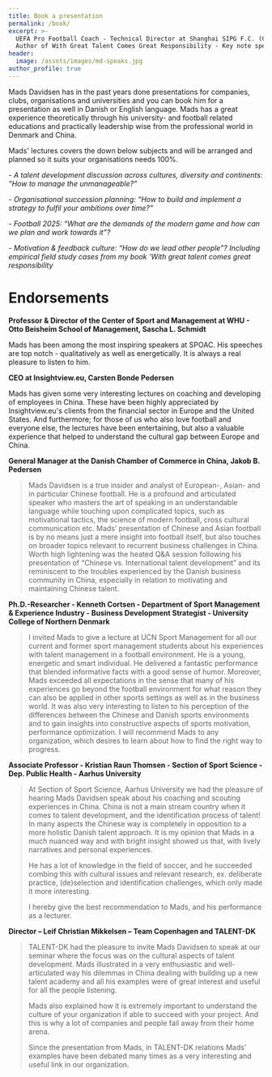 ```yaml
---
title: Book a presentation
permalink: /book/
excerpt: >-
  UEFA Pro Football Coach - Technical Director at Shanghai SIPG F.C. (China) -
  Author of With Great Talent Comes Great Responsibility - Key note speaker
header:
  image: /assets/images/md-speaks.jpg
author_profile: true
---
```

Mads Davidsen has in the past years done presentations for companies, clubs, organisations and universities and you can book him for a presentation as well in Danish or English language. Mads has a great experience theoretically through his university- and football related educations and practically leadership wise from the professional world in Denmark and China.

Mads' lectures covers the down below subjects and will be arranged and planned so it suits your organisations needs 100%.



_\- A talent development discussion across cultures, diversity and continents: “How to manage the unmanageable?” _

_\- Organisational succession planning: “How to build and implement a strategy to fulfil your ambitions over time?” _

_\- Football 2025: “What are the demands of the modern game and how can we plan and work towards it”? _

_\- Motivation & feedback culture: “How do we lead other people”? Including empirical field study cases from my book ‘With great talent comes great responsibility_



# **Endorsements**

**Professor & Director of the Center of Sport and Management at WHU - Otto Beisheim School of Management, Sascha L. Schmidt**

Mads has been among the most inspiring speakers at SPOAC. His speeches are top notch - qualitatively as well as energetically. It is always a real pleasure to listen to him.

**CEO at Insightview.eu, Carsten Bonde Pedersen**

Mads has given some very interesting lectures on coaching and developing of employees in China. These have been highly appreciated by Insightview.eu's clients from the financial sector in Europe and the United States. And furthermore; for those of us who also love football and everyone else, the lectures have been entertaining, but also a valuable experience that helped to understand the cultural gap between Europe and China.

**General Manager at the Danish Chamber of Commerce in China, Jakob B. Pedersen**

> Mads Davidsen is a true insider and analyst of European-, Asian- and in particular Chinese football. He is a profound and articulated speaker who masters the art of speaking in an understandable language while touching upon complicated topics, such as motivational tactics, the science of modern football, cross cultural communication etc. Mads’ presentation of Chinese and Asian football is by no means just a mere insight into football itself, but also touches on broader topics relevant to recurrent business challenges in China. Worth high lightening was the heated Q&A session following his presentation of “Chinese vs. International talent development” and its reminiscent to the troubles experienced by the Danish business community in China, especially in relation to motivating and maintaining Chinese talent.

**Ph.D.-Researcher - Kenneth Cortsen - Department of Sport Management & Experience Industry - Business Development Strategist - University College of Northern Denmark**

> I invited Mads to give a lecture at UCN Sport Management for all our current and former sport management students about his experiences with talent management in a football environment. He is a young, energetic and smart individual. He delivered a fantastic performance that blended informative facts with a good sense of humor. Moreover, Mads exceeded all expectations in the sense that many of his experiences go beyond the football environment for what reason they can also be applied in other sports settings as well as in the business world. It was also very interesting to listen to his perception of the differences between the Chinese and Danish sports environments and to gain insights into constructive aspects of sports motivation, performance optimization. I will recommend Mads to any organization, which desires to learn about how to find the right way to progress.

**Associate Professor - Kristian Raun Thomsen - Section of Sport Science - Dep. Public Health - Aarhus University**

> At Section of Sport Science, Aarhus University we had the pleasure of hearing Mads Davidsen speak about his coaching and scouting experiences in China. China is not a main stream country when it comes to talent development, and the identification process of talent! In many aspects the Chinese way is completely in opposition to a more holistic Danish talent approach. It is my opinion that Mads in a much nuanced way and with bright insight showed us that, with lively narratives and personal experiences.
>
> He has a lot of knowledge in the field of soccer, and he succeeded combing this with cultural issues and relevant research, ex. deliberate practice, (de)selection and identification challenges, which only made it more interesting.
>
> I hereby give the best recommendation to Mads, and his performance as a lecturer.

**Director – Leif Christian Mikkelsen – Team Copenhagen and TALENT-DK**

> TALENT-DK had the pleasure to invite Mads Davidsen to speak at our seminar where the focus was on the cultural aspects of talent development. Mads illustrated in a very enthusiastic and well-articulated way his dilemmas in China dealing with building up a new talent academy and all his examples were of great interest and useful for all the people listening.
>
> Mads also explained how it is extremely important to understand the culture of your organization if able to succeed with your project. And this is why a lot of companies and people fail away from their home arena.
>
> Since the presentation from Mads, in TALENT-DK relations Mads’ examples have been debated many times as a very interesting and useful link in our organization.
